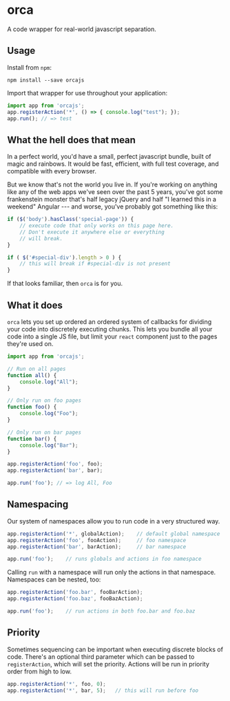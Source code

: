# orca

A code wrapper for real-world javascript separation.

## Usage

Install from `npm`:

```
npm install --save orcajs
```

Import that wrapper for use throughout your application:

```js
import app from 'orcajs';
app.registerAction('*', () => { console.log("test"); });
app.run(); // => test
```

## What the hell does that mean

In a perfect world, you'd have a small, perfect javascript bundle, built of magic and rainbows. It would be fast, efficient, with full test coverage, and compatible with every browser.

But we know that's not the world you live in. If you're working on anything like any of the web apps we've seen over the past 5 years, you've got some frankenstein monster that's half legacy jQuery and half "I learned this in a weekend" Angular --- and worse, you've probably got something like this:

```js
if ($('body').hasClass('special-page')) {
    // execute code that only works on this page here.
    // Don't execute it anywhere else or everything
    // will break.
}

if ( $('#special-div').length > 0 ) {
    // this will break if #special-div is not present
}
```

If that looks familiar, then `orca` is for you.

## What it does

`orca` lets you set up ordered an ordered system of callbacks for dividing your code into discretely executing chunks. This lets you bundle all your code into a single JS file, but limit your `react` component just to the pages they're used on.

```js
import app from 'orcajs';

// Run on all pages
function all() {
    console.log("All");
}

// Only run on foo pages
function foo() {
    console.log("Foo");
}

// Only run on bar pages
function bar() {
    console.log("Bar");
}

app.registerAction('foo', foo);
app.registerAction('bar', bar);

app.run('foo'); // => log All, Foo
```

## Namespacing

Our system of namespaces allow you to run code in a very structured way.

```js
app.registerAction('*', globalAction);    // default global namespace
app.registerAction('foo', fooAction);     // foo namespace
app.registerAction('bar', barAction);     // bar namespace

app.run('foo');    // runs globals and actions in foo namespace
```

Calling `run` with a namespace will run only the actions in that namespace. Namespaces can be nested, too:

```js
app.registerAction('foo.bar', fooBarAction);
app.registerAction('foo.baz', fooBazAction);

app.run('foo');    // run actions in both foo.bar and foo.baz
```

## Priority

Sometimes sequencing can be important when executing discrete blocks of code. There's an optional third parameter which can be passed to `registerAction`, which will set the priority. Actions will be run in priority order from high to low.

```js
app.registerAction('*', foo, 0);
app.registerAction('*', bar, 5);   // this will run before foo
```
